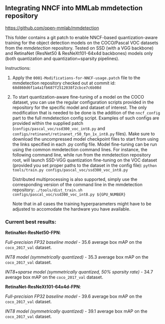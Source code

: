 ## Integrating NNCF into MMLab mmdetection repository
https://github.com/open-mmlab/mmdetection

This folder contains a git patch to enable NNCF-based quantization-aware training for the object detection models on the COCO/Pascal VOC datasets from the *mmdetection* repository. Tested on SSD (with a VGG backbone) and RetinaNet (ResNet50 & ResNeXt101-64x4d backbones) models only (both quantization and quantization+sparsity pipelines).

Instructions:
1. Apply the `0001-Modifications-for-NNCF-usage.patch` file to the mmdetection repository checked out at commit id: `68d860d6f1a4a1fb687f2512038f2cbce7c6b08d`

2. To start quantization-aware fine-tuning of a model on the COCO dataset, you can use the regular configuration scripts provided in the repository for the specific model and dataset of interest. The only modification that is needed to be done is the addition of the `nncf_config` part to the full mmdetection config script. Examples of such configs are provided within the supplied patch (`configs/pascal_voc/ssd300_voc_int8.py` and `configs/retinanet/retinanet_r50_fpn_1x_int8.py` files).
Make sure to download the uncompressed model checkpoint files to start from using the links specified in each .py config file.
Model fine-tuning can be run using the common mmdetection command lines. For instance, the following command line, while run from the mmdetection repository root, will launch SSD-VGG quantization fine-tuning on the VOC dataset (provided you set proper paths to the dataset in the config file):
`python tools/train.py configs/pascal_voc/ssd300_voc_int8.py`

    Distributed multiprocessing is also supported, simply use the corresponding version of the command line in the mmdetection repository:
`./tools/dist_train.sh configs/pascal_voc/ssd300_voc_int8.py ${GPU_NUMBER}`

    Note that in all cases the training hyperparameters might have to be adjusted to accomodate the hardware you have available.

### Current best results:

**RetinaNet-ResNet50-FPN**:

_Full-precision FP32 baseline model_ - 35.6 average box mAP on the `coco_2017_val` dataset.

_INT8 model (symmetrically quantized)_ - 35.3 average box mAP on the `coco_2017_val` dataset.

_INT8+sparse model (symmetrically quantized, 50% sparsity rate)_ - 34.7 average box mAP on the `coco_2017_val` dataset.

**RetinaNet-ResNeXt101-64x4d-FPN**:

_Full-precision FP32 baseline model_ - 39.6 average box mAP on the `coco_2017_val` dataset.

_INT8 model (symmetrically quantized)_ - 39.1 average box mAP on the `coco_2017_val` dataset.
